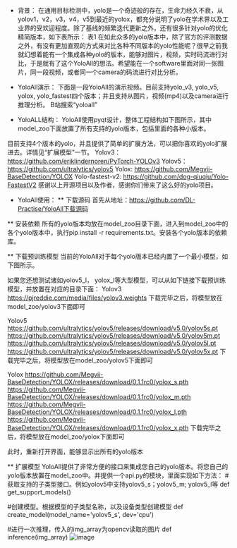 * 背景：
在通用目标检测中，yolo是一个奇迹般的存在，生命力经久不衰，从yolov1，v2，v3，v4，v5到最近的yolox，都充分说明了yolo在学术界以及工业界的受欢迎程度。除了基线的频繁迭代更新之外，还有很多针对yolo的优化精简版本，如下表所示：
表1
在如此众多的yolo版本中，除了官方的评测数据之外，有没有更加直观的方式来对比各种不同版本的yolo性能呢？很早之前我就幻想着能有一个集成各种yolo的版本，能够对图片，视频，实时码流进行对比，于是就有了这个YoloAll的想法。希望能在一个software里面对同一张图片，同一段视频，或者同一个camera的码流进行对比分析。

* YoloAll演示：
下面是一段YoloAll的演示视频。目前支持yolo_v3, yolo_v5, yolox, yolo_fastest四个版本；并且支持从图片，视频(mp4)以及camera进行推理分析。
B站搜索“yoloall”


* YoloALL结构：
YoloAll使用pyqt设计，整体工程结构如下图所示，其中model_zoo下面放置了所有支持的yolo版本，包括里面的各种小版本。

目前支持4个版本的yolo，并且提供了简单的扩展方法，可以把你喜欢的yolo扩展进去。详情见“扩展模型”一节。
Yolov3：https://github.com/eriklindernoren/PyTorch-YOLOv3
Yolov5：https://github.com/ultralytics/yolov5
Yolox: https://github.com/Megvii-BaseDetection/YOLOX
Yolo-fastest-v2: https://github.com/dog-qiuqiu/Yolo-FastestV2
感谢以上开源项目以及作者，感谢你们带来了这么好的yolo项目。


* YoloAll使用：
** 下载源码
首先从地址：https://github.com/DL-Practise/YoloAll下载源码

** 安装依赖
所有的yolo版本均放在model_zoo目录下面，进入到model_zoo中的各个yolo版本中，执行pip install -r requirements.txt。安装各个yolo版本的依赖库。

** 下载预训练模型
当前的YoloAll对于每个yolo版本已经内置了一个最小模型，如下图所示。

如果您还想测试诸如yolov5_l， yolox_l等大型模型，可以从如下链接下载预训练模型，并放置在对应的目录下面：
Yolov3
https://pjreddie.com/media/files/yolov3.weights
下载完毕之后，将模型放在model_zoo/yolov3下面即可

Yolov5
https://github.com/ultralytics/yolov5/releases/download/v5.0/yolov5s.pt 
https://github.com/ultralytics/yolov5/releases/download/v5.0/yolov5m.pt
https://github.com/ultralytics/yolov5/releases/download/v5.0/yolov5l.pt
https://github.com/ultralytics/yolov5/releases/download/v5.0/yolov5x.pt
下载完毕之后，将模型放在model_zoo/yolov5下面即可

Yolox
https://github.com/Megvii-BaseDetection/YOLOX/releases/download/0.1.1rc0/yolox_s.pth
https://github.com/Megvii-BaseDetection/YOLOX/releases/download/0.1.1rc0/yolox_m.pth
https://github.com/Megvii-BaseDetection/YOLOX/releases/download/0.1.1rc0/yolox_l.pth
https://github.com/Megvii-BaseDetection/YOLOX/releases/download/0.1.1rc0/yolox_x.pth
下载完毕之后，将模型放在model_zoo/yolox下面即可

此时，重新打开界面，能够显示出所有的yolo版本


** 扩展模型
YoloAll提供了非常方便的接口来集成您自己的yolo版本。将您自己的yolo版本放置在model_zoo中。并提供一个api.py的模块，里面实现如下方法：
#获取支持的子类型接口。例如yolov5中支持yolov5_s；yolov5_m; yolov5_l等
def get_support_models()

#创建模型。根据模型的子类型名称，以及设备类型创建模型
def create_model(model_name='yolov5_s', dev='cpu')

#进行一次推理，传入的img_array为opencv读取的图片
def inference(img_array)
![image](https://user-images.githubusercontent.com/16218143/130374829-49d388a3-522d-4446-b929-1e975cf65a6b.png)
